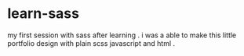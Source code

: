# learn-sass
my first session with sass after learning . i was a able to make this little portfolio design with plain scss javascript and html .
